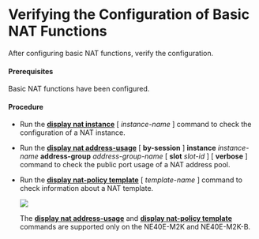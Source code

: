 Verifying the Configuration of Basic NAT Functions
==================================================

After configuring basic NAT functions, verify the configuration.

#### Prerequisites

Basic NAT functions have been configured.


#### Procedure

* Run the [**display nat instance**](cmdqueryname=display+nat+instance) [ *instance-name* ] command to check the configuration of a NAT instance.
* Run the [**display nat address-usage**](cmdqueryname=display+nat+address-usage) [ **by-session** ] **instance** *instance-name* **address-group** *address-group-name* [ **slot** *slot-id* ] [ **verbose** ] command to check the public port usage of a NAT address pool.
* Run the [**display nat-policy template**](cmdqueryname=display+nat-policy+template) [ *template-name* ] command to check information about a NAT template.
  
  ![](../../../../public_sys-resources/note_3.0-en-us.png) 
  
  The [**display nat address-usage**](cmdqueryname=display+nat+address-usage) and [**display nat-policy template**](cmdqueryname=display+nat-policy+template) commands are supported only on the NE40E-M2K and NE40E-M2K-B.